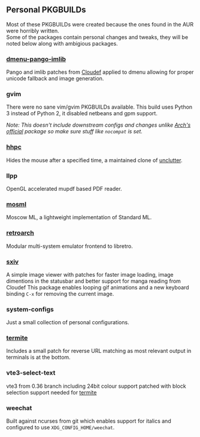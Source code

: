 ## Personal PKGBUILDs
Most of these PKGBUILDs were created because the ones found in the AUR were horribly written.  
Some of the packages contain personal changes and tweaks, they will be noted below along with ambigious packages.

### [dmenu-pango-imlib](https://github.com/Cloudef/dmenu-pango-imlib)
Pango and imlib patches from [Cloudef](https://github.com/Cloudef) applied to dmenu allowing for proper unicode fallback and image generation.

### gvim
There were no sane vim/gvim PKGBUILDs available.  This build uses Python 3 instead of Python 2, it disabled netbeans and gpm support.

*Note: This doesn't include downstream configs and changes unlike [Arch's official](https://projects.archlinux.org/svntogit/packages.git/tree/trunk/archlinux.vim?h=packages/vim) package so make sure stuff like `nocompat` is set.*

### [hhpc](https://github.com/aktau/hhpc)
Hides the mouse after a specified time, a maintained clone of [unclutter](http://unclutter.sourceforge.net/).

### llpp
OpenGL accelerated mupdf based PDF reader.

### [mosml](https://github.com/kfl/mosml)
Moscow ML, a lightweight implementation of Standard ML.

### [retroarch](https://github.com/libretro/retroarch)
Modular multi-system emulator frontend to libretro.

### [sxiv](https://github.com/Cloudef/sxiv/tree/manga-personal)
A simple image viewer with patches for faster image loading, image dimentions in the statusbar and better support for manga reading from Cloudef
This package enables looping gif animations and a new keyboard binding `C-x` for removing the current image.

### system-configs 
Just a small collection of personal configurations.

### [termite](https://github.com/thestinger/termite)
Includes a small patch for reverse URL matching as most relevant output in terminals is at the bottom.

### vte3-select-text
vte3 from 0.36 branch including 24bit colour support patched with block selection support needed for [termite](https://github.com/thestinger/termite)

### weechat
Built against ncurses from git which enables support for italics and configured to use `XDG_CONFIG_HOME/weechat`.
